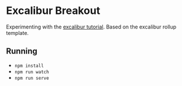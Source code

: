 # Excalibur Breakout

Experimenting with the [excalibur tutorial](https://excaliburjs.com/docs/getting-started). Based on the excalibur rollup template.

## Running

- ```npm install```
- ```npm run watch```
- ```npm run serve```
